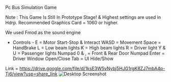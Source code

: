 Pc Bus Simulation Game

Note : This Game Is Still In Prototype Stage! & Highest settings are used in Hdrp. Recommended Graphics Card = 1060 or higher.

We used Fmod as the sound engine

- Controls -
E = Motor Start-Stop & Interact
WASD = Movement
Space = HandBrake
L = Low beam lights
K = High beam lights
R = Driver light
Y & U = Passenger lights
Numpad 0 & , = Front & Rear Door
Numpad Enter = Driver Window Open/Close
Tab = UI Hide/Show

Link = https://drive.google.com/file/d/1ksE3W5vNybj5HJG1rgK8ZJ7mbA4p-Tj6/view?usp=share_link
![Desktop Screenshot](https://user-images.githubusercontent.com/95505121/206997446-e21bf150-cf02-443d-b281-a1bed2d0e27c.png)
